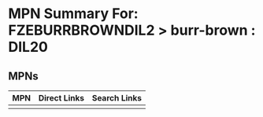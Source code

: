 



# MPN Summary For: FZEBURRBROWNDIL2 > burr-brown : DIL20

## MPNs
  

|MPN|Direct Links|Search Links|
| :--- | :--- | :--- |
||||
